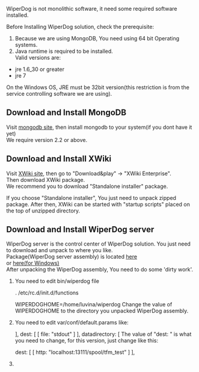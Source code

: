 
WiperDog is not monolithic software, it need some required software installed.

Before Installing WiperDog solution, check the prerequisite:  
1. Because we are using MongoDB, You need using 64 bit Operating systems.  
2. Java runtime is required to be installed.  
Valid versions are:  

* jre 1.6_30 or greater  
* jre 7  


On the Windows OS, JRE must be 32bit version(this restriction is from the service controlling software we are using).

Download and Install MongoDB
---------------------------------
Visit [mongodb site](http://www.mongodb.org/), then install mongodb to your system(if you dont have it yet)  
We require version 2.2 or above.  

Download and Install XWiki
---------------------------------
Visit [XWiki site](http://www.xwiki.org), then go to "Download&play" -> "XWiki Enterprise".  
Then download XWiki package.  
We recommend you to download "Standalone installer" package.

If you choose "Standalone installer", You just need to unpack zipped package.
After then, XWiki can be started with "startup scripts" placed on the top of unzipped directory.  

Download and Install WiperDog server
---------------------------------
WiperDog server is the control center of WiperDog solution.
You just need to download and unpack to where you like.  
Package(WiperDog server assembly) is located [here](http://develop.wiperdog.org/jenkins/job/wiperdog-assembly-v0.1.0/lastSuccessfulBuild/artifact/target/wiperdog-0.1.0-unix.zip)  
or [here(for Windows)](http://develop.wiperdog.org/jenkins/job/wiperdog-assembly-v0.1.0/lastSuccessfulBuild/artifact/target/wiperdog-0.1.0-win.zip)  
After unpacking the WiperDog assembly, You need to do some 'dirty work'.  
1. You need  to edit bin/wiperdog file

    . /etc/rc.d/init.d/functions  
    
    WIPERDOGHOME=/home/luvina/wiperdog
Change the value of WIPERDOGHOME to the directory you unpacked WiperDog assembly.  
2. You need to edit var/conf/default.params like:

      ],
     dest: [ [ file: "stdout" ] ],
     datadirectory: [
The value of "dest: " is what you need to change, for this version, just change like this:  

    dest: [ [ http: "localhost:13111/spool/tfm_test" ] ],  
3. 